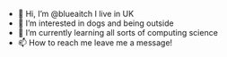 - 👋 Hi, I’m @blueaitch I live in UK
- 👀 I’m interested in dogs and being outside
- 🌱 I’m currently learning all sorts of computing science
- 📫 How to reach me leave me a message!

<!---
blueaitch/blueaitch is a ✨ special ✨ repository because its `README.md` (this file) appears on your GitHub profile.
You can click the Preview link to take a look at your changes.
--->
